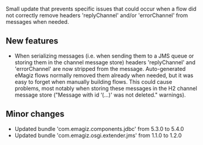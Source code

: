 Small update that prevents specific issues that could occur when a flow did not correctly remove headers 'replyChannel' and/or 'errorChannel' from messages when needed.
## New features
- When serializing messages (i.e. when sending them to a JMS queue or storing them in the channel message store) headers 'replyChannel' and 'errorChannel' are now stripped from the message. Auto-generated eMagiz flows normally removed them already when needed, but it was easy to forget when manually building flows. This could cause problems, most notably when storing these messages in the H2 channel message store ("Message with id ‘(…)' was not deleted." warnings).
## Minor changes
- Updated bundle 'com.emagiz.components.jdbc' from 5.3.0 to 5.4.0
- Updated bundle 'com.emagiz.osgi.extender.jms' from 1.1.0 to 1.2.0
